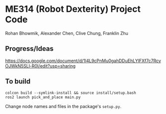 # ME314 (Robot Dexterity) Project Code

Rohan Bhowmik, Alexander Chen, Clive Chung, Franklin Zhu

## Progress/Ideas

https://docs.google.com/document/d/1l4L9cPnMu0gahDDuEhLYlFXf7c7RcyOJWkN5SLl-R0I/edit?usp=sharing

## To build

```
colcon build --symlink-install && source install/setup.bash
ros2 launch pick_and_place main.py
```

Change node names and files in the package's `setup.py`.
